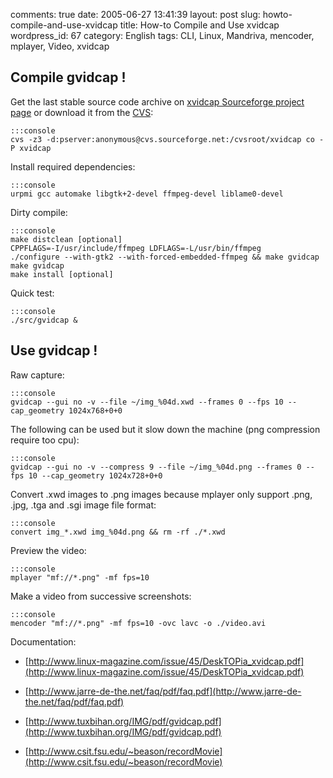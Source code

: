 comments: true
date: 2005-06-27 13:41:39
layout: post
slug: howto-compile-and-use-xvidcap
title: How-to Compile and Use xvidcap
wordpress_id: 67
category: English
tags: CLI, Linux, Mandriva, mencoder, mplayer, Video, xvidcap

## Compile gvidcap !

Get the last stable source code archive on [xvidcap Sourceforge project page](http://sourceforge.net/projects/xvidcap) or download it from the [CVS](http://cvs.sourceforge.net/viewcvs.py/xvidcap):

    :::console
    cvs -z3 -d:pserver:anonymous@cvs.sourceforge.net:/cvsroot/xvidcap co -P xvidcap

Install required dependencies:

    :::console
    urpmi gcc automake libgtk+2-devel ffmpeg-devel liblame0-devel

Dirty compile:

    :::console
    make distclean [optional]
    CPPFLAGS=-I/usr/include/ffmpeg LDFLAGS=-L/usr/bin/ffmpeg
    ./configure --with-gtk2 --with-forced-embedded-ffmpeg && make gvidcap
    make gvidcap
    make install [optional]

Quick test:

    :::console
    ./src/gvidcap &

## Use gvidcap !

Raw capture:

    :::console
    gvidcap --gui no -v --file ~/img_%04d.xwd --frames 0 --fps 10 --cap_geometry 1024x768+0+0

The following can be used but it slow down the machine (png compression require too cpu):

    :::console
    gvidcap --gui no -v --compress 9 --file ~/img_%04d.png --frames 0 --fps 10 --cap_geometry 1024x728+0+0

Convert .xwd images to .png images because mplayer only support .png, .jpg, .tga and .sgi image file format:

    :::console
    convert img_*.xwd img_%04d.png && rm -rf ./*.xwd

Preview the video:

    :::console
    mplayer "mf://*.png" -mf fps=10

Make a video from successive screenshots:

    :::console
    mencoder "mf://*.png" -mf fps=10 -ovc lavc -o ./video.avi

Documentation:

  * [http://www.linux-magazine.com/issue/45/DeskTOPia_xvidcap.pdf](http://www.linux-magazine.com/issue/45/DeskTOPia_xvidcap.pdf)

  * [http://www.jarre-de-the.net/faq/pdf/faq.pdf](http://www.jarre-de-the.net/faq/pdf/faq.pdf)

  * [http://www.tuxbihan.org/IMG/pdf/gvidcap.pdf](http://www.tuxbihan.org/IMG/pdf/gvidcap.pdf)

  * [http://www.csit.fsu.edu/~beason/recordMovie](http://www.csit.fsu.edu/~beason/recordMovie)
